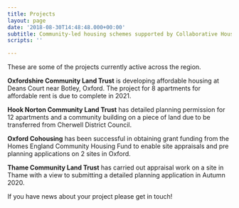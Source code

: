 ```yaml
---
title: Projects
layout: page
date: '2018-08-30T14:48:48.000+00:00'
subtitle: Community-led housing schemes supported by Collaborative Housing partners
scripts: ''

---
```

These are some of the projects currently active across the region.

**Oxfordshire Community Land Trust** is developing affordable housing at Deans Court near Botley, Oxford.  The project for 8 apartments for affordable rent is due to complete in 2021.

**Hook Norton Community Land Trust** has detailed planning permission for 12 apartments and a community building on a piece of land due to be transferred from Cherwell District Council.

**Oxford Cohousing** has been successful in obtaining grant funding from the Homes England Community Housing Fund to enable site appraisals and pre planning applications on 2 sites in Oxford.

**Thame Community Land Trust** has carried out appraisal work on a site in Thame with a view to submitting  a detailed planning application in Autumn 2020.

If you have news about your project please get in touch!